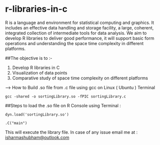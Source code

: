 # r-libraries-in-c
R is a language and environment for statistical computing and graphics. It includes an effective data handling and storage facility, a large, coherent, integrated collection of intermediate tools
for data analysis. We aim to develop R libraries to deliver good performance, it will support
basic form operations and understanding the space time complexity in different platforms.

##The objective is to :-
1) Develop  R libraries in C
2) Visualization of data points
3) Comparative study of space time complexity on different platforms

--> How to Build .so file from .c file using gcc on Linux ( Ubuntu ) Terminal

`gcc -shared -o sortingLibrary.so -fPIC sortingLibrary.c`

##Steps to load the .so file on R Console using Terminal : 

` dyn.load('sortingLibrary.so') ` 

 ` .C("main") ` 

This will execute the library file.
In case of any issue email me at : isharmashubham@outlook.com

